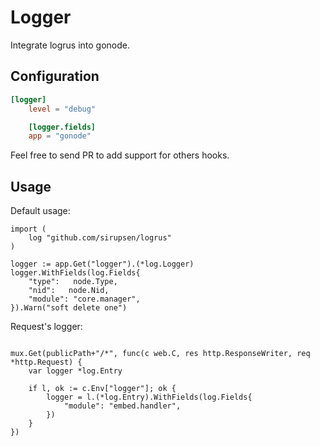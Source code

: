 # Logger

Integrate logrus into gonode.

## Configuration

```toml
[logger]
    level = "debug"

    [logger.fields]
    app = "gonode"

```

Feel free to send PR to add support for others hooks.

## Usage

Default usage:

```golang
import (
    log "github.com/sirupsen/logrus"
)

logger := app.Get("logger").(*log.Logger)
logger.WithFields(log.Fields{
    "type":   node.Type,
    "nid":   node.Nid,
    "module": "core.manager",
}).Warn("soft delete one")

```

Request's logger:

```golang

mux.Get(publicPath+"/*", func(c web.C, res http.ResponseWriter, req *http.Request) {
    var logger *log.Entry

    if l, ok := c.Env["logger"]; ok {
        logger = l.(*log.Entry).WithFields(log.Fields{
            "module": "embed.handler",
        })
    }
})

```
